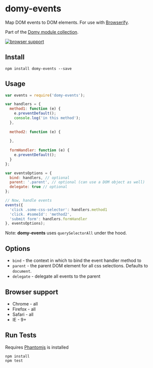 # domy-events
 
Map DOM events to DOM elements. For use with [Browserify](http://browserify.org/).

Part of the [Domy module collection](https://github.com/scottcorgan/domy).

[![browser support](https://ci.testling.com/scottcorgan/domy-events.png)](https://ci.testling.com/scottcorgan/domy-events)
 
## Install
 
```
npm install domy-events --save
```
 
## Usage
 
```js
var events = require('domy-events');

var handlers = {
  method1: function (e) {
    e.preventDefault();
    console.log('in this method');    
  },
  
  method2: function (e) {
  
  },
  
  formHandler: function (e) {
    e.preventDefault();
  }
};

var eventsOptions = {
  bind: handlers, // optional
  parent: '.parent', // optional (can use a DOM object as well)
  delegate: true // optional
};

// Now, handle events
events({
  'click .some-css-selector': handlers.method1
  'click. #someId': 'method2',
  'submit form': handlers.formHandler
}, eventsOptions);
```
 
Note: **domy-events** uses `querySelectorAll` under the hood.

## Options

* `bind` - the context in which to bind the event handler method to
* `parent` - the parent DOM element for all css selections. Defaults to `document`.
* `delegate` - delegate all events to the parent
 
## Browser support

* Chrome - all
* Firefox - all
* Safari - all
* IE - 9+

## Run Tests

Requires [Phantomjs](phantomjs.org/download.html) is installed

```
npm install
npm test
```